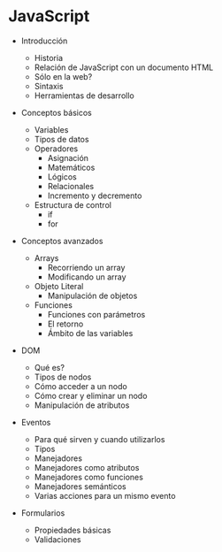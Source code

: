 **JavaScript**
====================================

 - Introducción
	 - Historia
	 - Relación de JavaScript con un documento HTML
	 - Sólo en la web?
	 - Sintaxis
     - Herramientas de desarrollo

 - Conceptos básicos
	 - Variables
	 - Tipos de datos
	 - Operadores
	 	- Asignación
	 	- Matemáticos
	 	- Lógicos
	 	- Relacionales
	 	- Incremento y decremento
	 - Estructura de control
	 	- if
	 	- for

 - Conceptos avanzados
 	 - Arrays
 	 	- Recorriendo un array
 	 	- Modificando un array
 	 - Objeto Literal
 	 	- Manipulación de objetos
 	 - Funciones
 	 	- Funciones con parámetros
 	 	- El retorno
 	 	- Ámbito de las variables

 - DOM
 	 - Qué es?
 	 - Tipos de nodos
 	 - Cómo acceder a un nodo
 	 - Cómo crear y eliminar un nodo 
 	 - Manipulación de atributos

 - Eventos
 	 - Para qué sirven y cuando utilizarlos
 	 - Tipos
 	 - Manejadores
 	 - Manejadores como atributos
 	 - Manejadores como funciones
 	 - Manejadores semánticos
 	 - Varias acciones para un mismo evento

 - Formularios
 	 - Propiedades básicas
 	 - Validaciones	 

